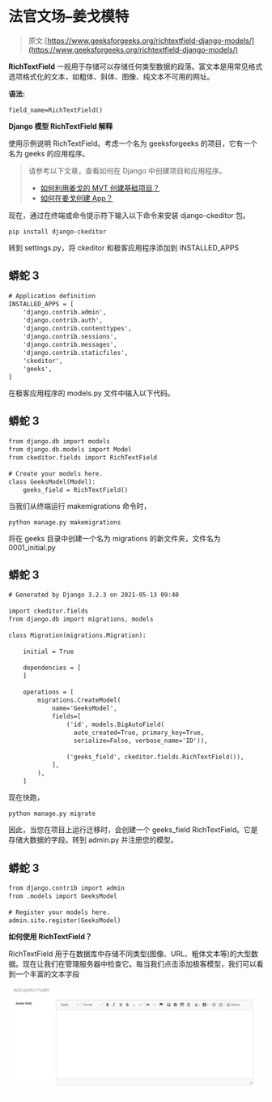 # 法官文场–姜戈模特

> 原文:[https://www.geeksforgeeks.org/richtextfield-django-models/](https://www.geeksforgeeks.org/richtextfield-django-models/)

**RichTextField** 一般用于存储可以存储任何类型数据的段落。富文本是用常见格式选项格式化的文本，如粗体、斜体、图像、纯文本不可用的网址。

**语法:**

```
field_name=RichTextField()
```

**Django 模型 RichTextField 解释**

使用示例说明 RichTextField。考虑一个名为 geeksforgeeks 的项目，它有一个名为 geeks 的应用程序。

> 请参考以下文章，查看如何在 Django 中创建项目和应用程序。
> 
> *   [如何利用姜戈的 MVT 创建基础项目？](https://www.geeksforgeeks.org/how-to-create-a-basic-project-using-mvt-in-django/)
> *   [如何在姜戈创建 App？](https://www.geeksforgeeks.org/how-to-create-an-app-in-django/)

现在，通过在终端或命令提示符下输入以下命令来安装 django-ckeditor 包。

```
pip install django-ckeditor
```

转到 settings.py，将 ckeditor 和极客应用程序添加到 INSTALLED_APPS

## 蟒蛇 3

```
# Application definition
INSTALLED_APPS = [
    'django.contrib.admin',
    'django.contrib.auth',
    'django.contrib.contenttypes',
    'django.contrib.sessions',
    'django.contrib.messages',
    'django.contrib.staticfiles',
    'ckeditor',
    'geeks',
]
```

在极客应用程序的 models.py 文件中输入以下代码。

## 蟒蛇 3

```
from django.db import models
from django.db.models import Model
from ckeditor.fields import RichTextField

# Create your models here.
class GeeksModel(Model):
    geeks_field = RichTextField()
```

当我们从终端运行 makemigrations 命令时，

```
python manage.py makemigrations
```

将在 geeks 目录中创建一个名为 migrations 的新文件夹，文件名为 0001_initial.py

## 蟒蛇 3

```
# Generated by Django 3.2.3 on 2021-05-13 09:40

import ckeditor.fields
from django.db import migrations, models

class Migration(migrations.Migration):

    initial = True

    dependencies = [
    ]

    operations = [
        migrations.CreateModel(
            name='GeeksModel',
            fields=[
                ('id', models.BigAutoField(
                  auto_created=True, primary_key=True,
                  serialize=False, verbose_name='ID')),

                ('geeks_field', ckeditor.fields.RichTextField()),
            ],
        ),
    ]
```

现在快跑，

```
python manage.py migrate
```

因此，当您在项目上运行迁移时，会创建一个 geeks_field RichTextField。它是存储大数据的字段。转到 admin.py 并注册您的模型。

## 蟒蛇 3

```
from django.contrib import admin
from .models import GeeksModel

# Register your models here.
admin.site.register(GeeksModel)
```

**如何使用 RichTextField？**

RichTextField 用于在数据库中存储不同类型(图像、URL、粗体文本等)的大型数据。现在让我们在管理服务器中检查它。每当我们点击添加极客模型，我们可以看到一个丰富的文本字段

![](img/204feaf94a2b8bab46b57a93beb85f24.png)